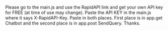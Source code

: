 Please go to the main.js and use the RapidAPI link and get your own API key for FREE (at time of use may change). 
Paste the API KEY in the main.js where it says X-RapidAPI-Key.
Paste in both places. First place is in app.get Chatbot and the second place is in app.post SendQuery.
Thanks.

